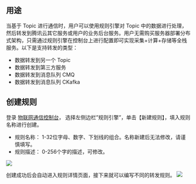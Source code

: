 ## 用途

当基于 Topic 进行通信时，用户可以使用规则引擎对 Topic 中的数据进行处理，然后转发到腾讯云其它服务或用户的业务后台服务。用户无需购买服务器部署分布式架构，只需通过规则引擎在控制台上进行配置即可实现采集+计算+存储等全栈服务。以下是支持转发的类型：
- 数据转发到另一个 Topic
- 数据转发到第三方服务
- 数据转发到消息队列 CMQ
- 数据转发到消息队列 CKafka

## 创建规则
登录 [物联网通信控制台](https://console.cloud.tencent.com/iotcloud)， 选择左侧边栏”规则引擎”，单击【新建规则】，填入规则名称进行创建。
 - 规则名称： 1-32位字母、数字、下划线的组合。名称新建后无法修改，请谨慎填写。
 - 规则描述： 0-256个字的描述，可修改。

![](https://main.qcloudimg.com/raw/0e38cab3efff76f35e3e31fd0b396b9c.png)

创建成功后会自动进入规则详情页面，接下来就可以编写不同的转发规则。
![](https://main.qcloudimg.com/raw/6d6cc2e389b86813874c336e4553ccc2.png)
